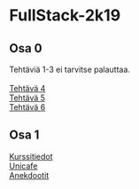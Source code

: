 # FullStack-2k19

<h2>Osa 0</h2>

Tehtäviä 1-3 ei tarvitse palauttaa.<br/><br/>
[Tehtävä 4](https://github.com/rpulkka/FullStack-2k19/blob/master/Osa_0/tehtava_4.png)<br/>
[Tehtävä 5](https://github.com/rpulkka/FullStack-2k19/blob/master/Osa_0/tehtava_5.png)<br/>
[Tehtävä 6](https://github.com/rpulkka/FullStack-2k19/blob/master/Osa_0/tehtava_6.png)<br/>

<h2>Osa 1</h2>

[Kurssitiedot](https://github.com/rpulkka/FullStack-2k19/tree/master/Osa_1/kurssitiedot)<br/>
[Unicafe](https://github.com/rpulkka/FullStack-2k19/tree/master/Osa_1/unicafe)<br/>
[Anekdootit](https://github.com/rpulkka/FullStack-2k19/tree/master/Osa_1/anekdootit)<br/>
